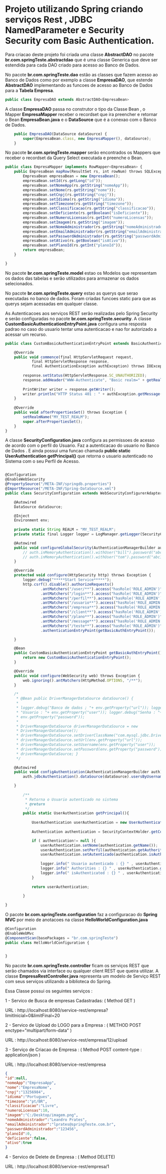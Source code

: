 # Projeto utilizando Spring criando serviços Rest , JDBC NamedParameter e  Security Security com Basic Authentication.


Para criacao deste projeto foi criada uma classe **AbstractDAO<T>** no pacote **br.com.springTeste.abstractdao** que é uma classe 
Generica que deve ser estendida para cada DAO criado para acesso ao Banco de Dados.

No pacote **br.com.springTeste.dao** estão as classes que fazem acesso ao Banco de Dados como por exemplo a classe **EmpresaDAO**,
que estende **AbstractDAO** implementando as funcoes de acesso ao Banco de Dados para a **Tabela Empresa**. 

```javascript
public class EmpresaDAO extends AbstractDAO<EmpresaBean>
```

A classe **EmpresaDAO** passa no construtor o tipo da Classe Bean , o Mapper **EmpresaMapper** receber o recordset que ira preencher e retornar o Bean **EmpresaBean.java** e o **DataSource** que é a conexao com o Banco de Dados.   

```javascript
	public EmpresaDAO(DataSource dataSource) {
		super(EmpresaBean.class, new EmpresaMapper(), dataSource);
	}
```

No pacote **br.com.springTeste.mapper** serão encontrados os Mappers que receber o recordset da Query Select executada e 
preenche o Bean. 

```javascript
public class EmpresaMapper implements RowMapper<EmpresaBean> {
    public EmpresaBean mapRow(ResultSet rs, int rowNum) throws SQLException {
        EmpresaBean empresaBean = new EmpresaBean();
        empresaBean.setId(rs.getLong("id"));
        empresaBean.setNomeApp(rs.getString("nomeApp"));
        empresaBean.setNome(rs.getString("nome"));
        empresaBean.setCnpj(rs.getString("cnpj"));
        empresaBean.setIdioma(rs.getString("idioma"));
        empresaBean.setTimezone(rs.getString("timezone"));
        empresaBean.setClassificacao(rs.getString("classificacao"));
        empresaBean.setDeficiente(rs.getBoolean("isDeficiente"));
        empresaBean.setNumeroLicensas(rs.getInt("numeroLicensas"));
        empresaBean.setImagem(rs.getString("imagem"));
        empresaBean.setNomeAdministrador(rs.getString("nomeAdministrador"));
        empresaBean.setEmailAdministrador(rs.getString("emailAdministrador"));
        empresaBean.setPasswordAdministrador(rs.getString("passwordAdministrador"));
        empresaBean.setAtivo(rs.getBoolean("isAtivo"));
        empresaBean.setPlanoId(rs.getInt("planoId"));
        return empresaBean;
    }

}

```


No pacote **br.com.springTeste.model** estao os Modelos que representam os dados das tabelas e serão utilizados para armazenar os dados selecionados. 



No pacote **br.com.springTeste.query** estao as querys que serao executadas no banco de dados. Foram criadas funcoes static para que as querys sejam acessadas em qualquer classe. 




As Autenticacoes aos serviços REST serão realizadas pelo Spring Security e serão configuradas no pacote **br.com.springTeste.security**.
A classe **CustomBasicAuthenticationEntryPoint.java** configura uma resposta padrao no caso do usuario tentar uma autenticacao e nao for autorizado a acessar um recurso. 

```javascript
public class CustomBasicAuthenticationEntryPoint extends BasicAuthenticationEntryPoint {

    @Override
    public void commence(final HttpServletRequest request, 
    		final HttpServletResponse response, 
    		final AuthenticationException authException) throws IOException, ServletException {
    	
    	response.setStatus(HttpServletResponse.SC_UNAUTHORIZED);
    	response.addHeader("WWW-Authenticate", "Basic realm=" + getRealmName() + "");
        
        PrintWriter writer = response.getWriter();
        writer.println("HTTP Status 401 : " + authException.getMessage());
    }
    
    @Override
    public void afterPropertiesSet() throws Exception {
        setRealmName("MY_TEST_REALM");
        super.afterPropertiesSet();
    }
}
```



A classe **SecurityConfiguration.java** configura as permissoes de acesso de acordo com o perfil do Usuario. Faz a autenticacao do usuario no Banco de Dados . E ainda possui uma funcao chamada **public static UserAuthentication getPrincipal()** que retorna o usuario autenticado no Sistema com o seu Perfil de Acesso. 




```javascript

@Configuration
@EnableWebSecurity
@PropertySource("/META-INF/springdb.properties")
@ImportResource("/META-INF/Spring-DataSource.xml")
public class SecurityConfiguration extends WebSecurityConfigurerAdapter {

	@Autowired
	DataSource dataSource;

	@Inject
	Environment env;
        
	private static String REALM = "MY_TEST_REALM";
	private static final Logger logger = LogManager.getLogger(SecurityConfiguration.class);

	@Autowired
	public void configureGlobalSecurity(AuthenticationManagerBuilder auth) throws Exception {
		// auth.inMemoryAuthentication().withUser("bill").password("abc123").roles("ADMIN");
		// auth.inMemoryAuthentication().withUser("tom").password("abc123").roles("USER");
	}

	@Override
	protected void configure(HttpSecurity http) throws Exception {
		logger.debug("*****Start Service*****");
		http.csrf().disable().authorizeRequests()
				.antMatchers("/user/**").access("hasRole('ROLE_ADMIN')")
				.antMatchers("/login**").access("hasRole('ROLE_ADMIN')")
				.antMatchers("/perfil**").access("hasRole('ROLE_ADMIN')")
				.antMatchers("/usuario**").access("hasRole('ROLE_ADMIN')")
				.antMatchers("/empresa**").access("hasRole('ROLE_ADMIN')")
				.antMatchers("/client**").access("hasRole('ROLE_ADMIN')")
				.antMatchers("/plano**").access("hasRole('ROLE_ADMIN')")
				.antMatchers("/message**").access("hasRole('ROLE_ADMIN')")
				.antMatchers("/teste**").access("hasRole('ROLE_ADMIN')").and().httpBasic().realmName(REALM)
				.authenticationEntryPoint(getBasicAuthEntryPoint());

	}

	@Bean
	public CustomBasicAuthenticationEntryPoint getBasicAuthEntryPoint() {
		return new CustomBasicAuthenticationEntryPoint();
	}

	@Override
	public void configure(WebSecurity web) throws Exception {
		web.ignoring().antMatchers(HttpMethod.OPTIONS, "/**");
	}

	/*
	 * @Bean public DriverManagerDataSource dataSource() {
	 * 
	 * logger.debug("Banco de dados ; "+ env.getProperty("url")); logger.debug(
	 * "Usuario : "+ env.getProperty("user")); logger.debug("Senha : "+
	 * env.getProperty("password"));
	 * 
	 * DriverManagerDataSource driverManagerDataSource = new
	 * DriverManagerDataSource();
	 * driverManagerDataSource.setDriverClassName("com.mysql.jdbc.Driver");
	 * driverManagerDataSource.setUrl(env.getProperty("url"));
	 * driverManagerDataSource.setUsername(env.getProperty("user"));
	 * driverManagerDataSource.setPassword(env.getProperty("password")); return
	 * driverManagerDataSource; }
	 */

	@Autowired
	public void configAuthentication(AuthenticationManagerBuilder auth) throws Exception {
		auth.jdbcAuthentication().dataSource(dataSource).usersByUsernameQuery(QueryUsuario.queryUserAuthentication()).authoritiesByUsernameQuery(QueryUsuario.queryUserAndProfileAuthentication());

	}
        
        /**
         * Retorna o Usuario autenticado no sistema
         * @return 
         */
        public static UserAuthentication getPrincipal(){
            
            UserAuthentication userAuthentication = new UserAuthentication();
            
            Authentication authentication = SecurityContextHolder.getContext().getAuthentication();

            if ( authentication!= null ){
                userAuthentication.setNome(authentication.getName());
                userAuthentication.setPerfil(authentication.getAuthorities().toString());
                userAuthentication.setAutenticado(authentication.isAuthenticated());
                
                logger.info(" Usuario autenticado : {} " , userAuthentication.getNome()  ); 
                logger.info(" Authorities : {} " , userAuthentication.getPerfil()  ); 
                logger.info(" isAuthenticated : {} " , userAuthentication.isAutenticado()  ); 
            }
            
            return userAuthentication;
            
        }

}

```



O pacote **br.com.springTeste.configuration** faz a configuracao do **Spring MVC** por meio de anotacoes na classe **HelloWorldConfiguration.java**


```javascript
@Configuration
@EnableWebMvc
@ComponentScan(basePackages = "br.com.springTeste")
public class HelloWorldConfiguration {
	

}

```


No pacote **br.com.springTeste.controller** ficam os serviços REST que serão chamados via interface ou qualquer client REST que queira utilizar.  A classe **EmpresaRestController.java** representa um modelo de Serviço REST com seus serviços utilizando a biblioteca do Spring. 


Essa Classe possui os seguintes serviços : 

1 - Servico de Busca de empresas Cadastradas: ( Method GET ) 

URL :  http://localhost:8080/service-rest/empresa?limitInicial=0&limitFinal=20

2 - Servico de Upload do LOGO para a Empresa : ( METHOD POST enctype="multipart/form-data" ) 

URL :  http://localhost:8080/service-rest/empresa/12/upload

3 - Serviço de Criacao de Empresa : ( Method POST  content-type : application/json ) 

URL :  http://localhost:8080/service-rest/empresa

```json 
{
"id":null,
"nomeApp":"EmpresaApp",
"nome":"EmpresaNome",
"cnpj":"13256984",
"idioma":"Portugues",
"timezone":"pt/BR",
"classificacao":"Livre",
"numeroLicensas":10,
"imagem":"C:/Desktop/imagem.png",
"nomeAdministrador":"Leandro Prates",
"emailAdministrador":"lprates@springTeste.com.br",
"passwordAdministrador":"123456",
"planoId":0,
"deficiente":false,
"ativo":true
}

```` 

4 - Servico de Delete de Empresa : ( Method DELETE) 

URL : http://localhost:8080/service-rest/empresa/1 








